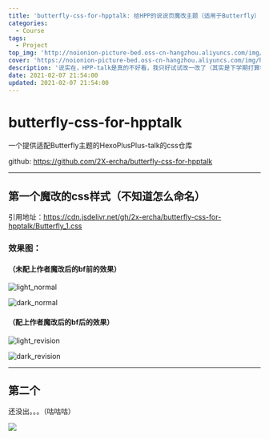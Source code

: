 ```yaml
---
title: 'butterfly-css-for-hpptalk: 给HPP的说说页魔改主题（适用于Butterfly）'
categories:
  - Course
tags:
  - Project
top_img: 'http://noionion-picture-bed.oss-cn-hangzhou.aliyuncs.com/img/hpptop.png'
cover: 'https://noionion-picture-bed.oss-cn-hangzhou.aliyuncs.com/img/hppcover.png'
description: '说实在，HPP-talk是真的不好看，我只好试试改一改了（其实是下学期打算学点css）'
date: 2021-02-07 21:54:00
updated: 2021-02-07 21:54:00
---
```

# butterfly-css-for-hpptalk

一个提供适配Butterfly主题的HexoPlusPlus-talk的css仓库

github: https://github.com/2X-ercha/butterfly-css-for-hpptalk

--------

## 第一个魔改的css样式（不知道怎么命名）

引用地址：https://cdn.jsdelivr.net/gh/2x-ercha/butterfly-css-for-hpptalk/Butterfly_1.css

### 效果图：

#### （未配上作者魔改后的bf前的效果）

![light_normal](https://cdn.jsdelivr.net/gh/2X-ercha/picture-bed@master/1612706582000.png)

![dark_normal](https://cdn.jsdelivr.net/gh/2X-ercha/picture-bed@master/1612706593000.png)

#### （配上作者魔改后的bf后的效果）

![light_revision](https://cdn.jsdelivr.net/gh/2X-ercha/picture-bed@master/1612707007000.png)

![dark_revision](https://cdn.jsdelivr.net/gh/2X-ercha/picture-bed@master/1612707030000.png)

--------

## 第二个

还没出。。。（咕咕咕）

![](https://cdn.jsdelivr.net/gh/2x-ercha/twikoo-magic/image/baitian/file_6574840.webp)